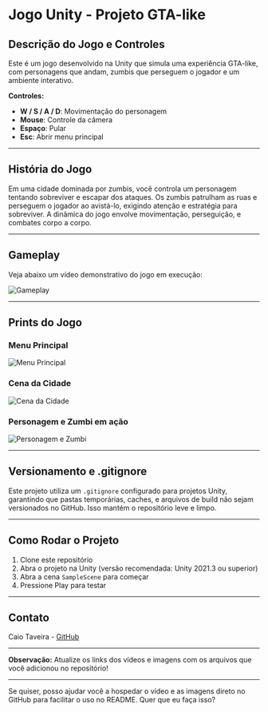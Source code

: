 # Jogo Unity - Projeto GTA-like

## Descrição do Jogo e Controles

Este é um jogo desenvolvido na Unity que simula uma experiência GTA-like, com personagens que andam, zumbis que perseguem o jogador e um ambiente interativo.

**Controles:**

- **W / S / A / D**: Movimentação do personagem
- **Mouse**: Controle da câmera
- **Espaço**: Pular
- **Esc**: Abrir menu principal

---

## História do Jogo

Em uma cidade dominada por zumbis, você controla um personagem tentando sobreviver e escapar dos ataques. Os zumbis patrulham as ruas e perseguem o jogador ao avistá-lo, exigindo atenção e estratégia para sobreviver. A dinâmica do jogo envolve movimentação, perseguição, e combates corpo a corpo.

---

## Gameplay

Veja abaixo um vídeo demonstrativo do jogo em execução:

![Gameplay](link-do-video-ou-gif-aqui)

---

## Prints do Jogo

### Menu Principal

![Menu Principal](link-da-imagem-menu-aqui)

### Cena da Cidade

![Cena da Cidade](link-da-imagem-cidade-aqui)

### Personagem e Zumbi em ação

![Personagem e Zumbi](link-da-imagem-personagem-zumbi-aqui)

---

## Versionamento e .gitignore

Este projeto utiliza um `.gitignore` configurado para projetos Unity, garantindo que pastas temporárias, caches, e arquivos de build não sejam versionados no GitHub. Isso mantém o repositório leve e limpo.

---

## Como Rodar o Projeto

1. Clone este repositório
2. Abra o projeto na Unity (versão recomendada: Unity 2021.3 ou superior)
3. Abra a cena `SampleScene` para começar
4. Pressione Play para testar

---

## Contato

Caio Taveira - [GitHub](https://github.com/caiotaveiraa)

---

**Observação:** Atualize os links dos vídeos e imagens com os arquivos que você adicionou no repositório!

---

Se quiser, posso ajudar você a hospedar o vídeo e as imagens direto no GitHub para facilitar o uso no README. Quer que eu faça isso?
